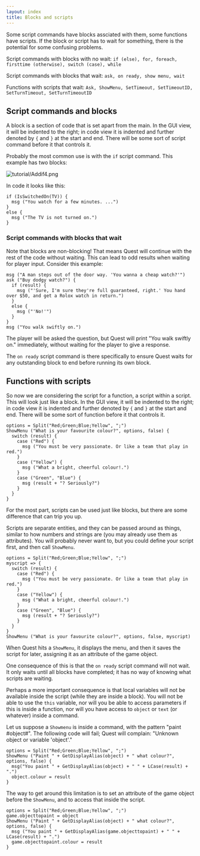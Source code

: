 ```yaml
---
layout: index
title: Blocks and scripts
---
```



Some script commands have blocks assciated with them, some functions have scripts. If the block or script has to wait for something, there is the potential for some confusing problems.

Script commands with blocks with no wait: `if (else), for, foreach, firsttime (otherwise), switch (case), while`

Script commands with blocks that wait: `ask, on ready, show menu, wait`

Functions with scripts that wait: `Ask, ShowMenu, SetTimeout, SetTimeoutID, SetTurnTimeout, SetTurnTimeoutID`


Script commands and blocks
--------------------------

A block is a section of code that is set apart from the main. In the GUI view, it will be indented to the right; in code view it is indented and further denoted by `{` and `}` at the start and end. There will be some sort of script command before it that controls it.

Probably the most common use is with the `if` script command. This example has two blocks:

![](tutorial/Addif4.png "tutorial/Addif4.png")

In code it looks like this:

```
if (IsSwitchedOn(TV)) {
  msg ("You watch for a few minutes. ...")
}
else {
  msg ("The TV is not turned on.")
}
```

### Script commands with blocks that wait

Note that blocks are non-blocking! That means Quest will continue with the rest of the code without waiting. This can lead to odd results when waiting for player input. Consider this example:

```
msg ("A man steps out of the door way. 'You wanna a cheap watch?'")
ask ("Buy dodgy watch?") {
  if (result) {
    msg ("'Sure, I'm sure they're full guaranteed, right.' You hand over $50, and get a Rolox watch in return.")
  }
  else {
    msg ("'No!'")
  }
}
msg ("You walk swiftly on.")
```

The player will be asked the question, but Quest will print "You walk swiftly on." immediately, without waiting for the player to give a response.

The `on ready` script command is there specifically to ensure Quest waits for any outstanding block to end before running its own block.


Functions with scripts
----------------------

So now we are considering the script for a function, a script within a script. This will look just like a block. In the GUI view, it will be indented to the right; in code view it is indented and further denoted by `{` and `}` at the start and end. There will be some sort of function before it that controls it.

```
options = Split("Red;Green;Blue;Yellow", ";")
ShowMenu ("What is your favourite colour?", options, false) {
  switch (result) {
    case ("Red") {
      msg ("You must be very passionate. Or like a team that play in red.")
    }
    case ("Yellow") {
      msg ("What a bright, cheerful colour!.")
    }
    case ("Green", "Blue") {
      msg (result + "? Seriously?")
    }
  }
}
```

For the most part, scripts can be used just like blocks, but there are some difference that can trip you up.

Scripts are separate entities, and they can be passed around as things, similar to how numbers and strings are (you may already use them as attributes). You will probably never want to, but you could define your script first, and then call `ShowMenu`.

```
options = Split("Red;Green;Blue;Yellow", ";")
myscript => {
  switch (result) {
    case ("Red") {
      msg ("You must be very passionate. Or like a team that play in red.")
    }
    case ("Yellow") {
      msg ("What a bright, cheerful colour!.")
    }
    case ("Green", "Blue") {
      msg (result + "? Seriously?")
    }
  }
}
ShowMenu ("What is your favourite colour?", options, false, myscript)
```

When Quest hits a `ShowMenu`, it displays the menu, and then it saves the script for later, assigning it as an attribute of the game object.

One consequence of this is that the `on ready` script command will not wait. It only waits until all blocks have completed; it has no way of knowing what scripts are waiting.

Perhaps a more important consequence is that local variables will not be available inside the script (while they are inside a block). You will not be able to use the `this` variable, nor will you be able to access parameters if this is inside a function, nor will you have access to `object` or `text` (or whatever) inside a command.

Let us suppose a `Showmenu` is inside a command, with the pattern "paint #object#". The following code will fail; Quest will complain: "Unknown object or variable 'object'."

    options = Split("Red;Green;Blue;Yellow", ";")
    ShowMenu ("Paint " + GetDisplayAlias(object) + " what colour?", options, false) {
      msg("You paint " + GetDisplayAlias(object) + " " + LCase(result) + ".")
      object.colour = result
    }

The way to get around this limitation is to set an attribute of the game object before the `ShowMenu`, and to access that inside the script.

```
options = Split("Red;Green;Blue;Yellow", ";")
game.objecttopaint = object
ShowMenu ("Paint " + GetDisplayAlias(object) + " what colour?", options, false) {
  msg ("You paint " + GetDisplayAlias(game.objecttopaint) + " " + LCase(result) + ".")
  game.objecttopaint.colour = result
}
```
